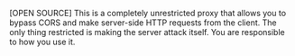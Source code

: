[OPEN SOURCE] This is a completely unrestricted proxy that allows you to bypass CORS and make server-side HTTP requests from the client.
The only thing restricted is making the server attack itself.
You are responsible to how you use it.
